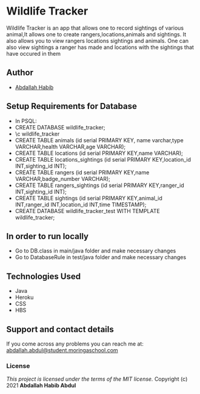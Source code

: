 # Wildlife Tracker

Wildlife Tracker is an app that allows one to record sightings of various animal,It allows one to create rangers,locations,animals and 
sightings. It also allows you to view rangers locations sightings and animals. One can also view sightings a ranger has made and 
locations with the sightings that have occured in them

## Author
- [Abdallah Habib](https://github.com/Habib001-coder)

## Setup Requirements for Database
* In PSQL:
* CREATE DATABASE wildlife_tracker;
* \c wildlife_tracker
* CREATE TABLE animals (id serial PRIMARY KEY, name varchar,type VARCHAR,health VARCHAR,age VARCHAR);
* CREATE TABLE locations (id serial PRIMARY KEY,name VARCHAR);
* CREATE TABLE locations_sightings (id serial PRIMARY KEY,location_id INT,sighting_id INT);
* CREATE TABLE rangers (id serial PRIMARY KEY,name VARCHAR,badge_number VARCHAR);
* CREATE TABLE rangers_sightings (id serial PRIMARY KEY,ranger_id INT,sighting_id INT);
* CREATE TABLE sightings (id serial PRIMARY KEY,animal_id INT,ranger_id INT,location_id INT,time TIMESTAMP);
* CREATE DATABASE wildlife_tracker_test WITH TEMPLATE wildlife_tracker;
## In order to run locally
* Go to DB.class in main/java folder and make necessary changes
* Go to DatabaseRule in test/java folder and make necessary changes

## Technologies Used
* Java
* Heroku
* CSS
* HBS


## Support and contact details
If you come across any problems you can reach me at: abdallah.abdul@student.moringaschool.com

### License
*This project is licensed under the terms of the MIT license.*
Copyright (c) 2021 **Abdallah Habib Abdul**

